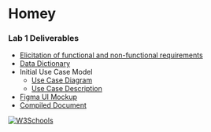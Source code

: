 # Homey

### Lab 1 Deliverables
- [Elicitation of functional and non-functional requirements]()
- [Data Dictionary]()
- Initial Use Case Model
  - [Use Case Diagram]()
  - [Use Case Description]()
- [Figma UI Mockup]()
- [Compiled Document]()
<a href="/images/myw3schoolsimage.jpg" download>
  <img src="/images/myw3schoolsimage.jpg" alt="W3Schools">
</a>
